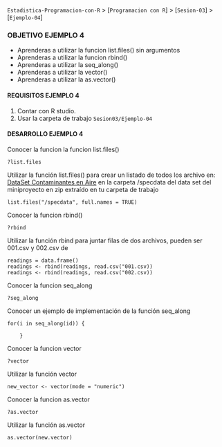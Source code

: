 `Estadistica-Programacion-con-R` > [`Programacion con R`] > [`Sesion-03`] > [`Ejemplo-04`] 
### OBJETIVO EJEMPLO 4
- Aprenderas a utilizar la funcion list.files() sin argumentos
- Aprenderas a utilizar la funcion rbind()
- Aprenderas a utilizar la seq_along()
- Aprenderas a utilizar la vector()
- Aprenderas a utilizar la as.vector()

#### REQUISITOS EJEMPLO 4
1. Contar con R studio.
1. Usar la carpeta de trabajo `Sesion03/Ejemplo-04`

#### DESARROLLO EJEMPLO 4

Conocer la funcion la funcion list.files()
```{r}
?list.files
```
Utilizar la función list.files() para crear un listado de todos los archivo en: [DataSet Contaminantes en Aire](../Dataset/rprog_data_specdata.zip) en la carpeta /specdata del data set del miniproyecto en zip extraído en tu carpeta de trabajo
```{r}
list.files("/specdata", full.names = TRUE)
```
Conocer la funcion rbind() 
```{r}
?rbind
```
Utilizar la función rbind para juntar filas de dos archivos, pueden ser 001.csv y 002.csv de
```{r}
readings = data.frame()
readings <- rbind(readings, read.csv("001.csv))
readings <- rbind(readings, read.csv("002.csv))
```
Conocer la funcion seq_along 
```{r}
?seg_along
```
Conocer un ejemplo de implementación de la función seq_along
```{r}
for(i in seq_along(id)) {
		
	}
```
Conocer la funcion vector 
```{r}
?vector
```
Utilizar la función vector
```{r}
new_vector <- vector(mode = "numeric")
```
Conocer la funcion as.vector 
```{r}
?as.vector
```
Utilizar la función as.vector 
```{r}
as.vector(new.vector)
`````
